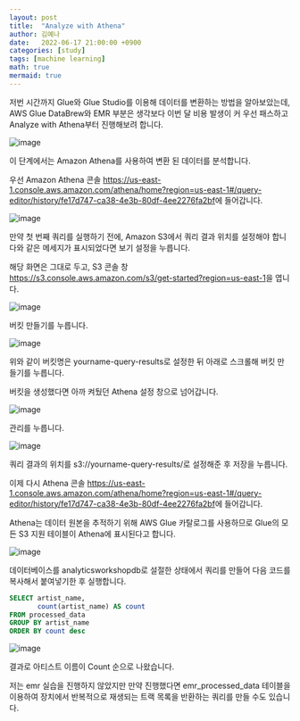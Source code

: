 ```yaml
---
layout: post
title:  "Analyze with Athena"
author: 김예나
date:   2022-06-17 21:00:00 +0900
categories: [study]
tags: [machine learning]
math: true
mermaid: true
---
```



저번 시간까지 Glue와 Glue Studio를 이용해 데이터를 변환하는 방법을 알아보았는데, AWS Glue DataBrew와 EMR 부분은 생각보다 이번 달 비용 발생이 커 우선 패스하고 Analyze with Athena부터 진행해보려 합니다.


![image](https://user-images.githubusercontent.com/80688900/174300437-8617b270-dc85-4cc5-9e0f-5ad73e6b9856.png)


이 단계에서는 Amazon Athena를 사용하여 변환 된 데이터를 분석합니다.


우선 Amazon Athena 콘솔 <https://us-east-1.console.aws.amazon.com/athena/home?region=us-east-1#/query-editor/history/fe17d747-ca38-4e3b-80df-4ee2276fa2bf>에 들어갑니다.


![image](https://user-images.githubusercontent.com/80688900/174302503-37664de5-b741-4de9-a26a-9eaf0bfe27d5.png)


만약 첫 번째 쿼리를 실행하기 전에, Amazon S3에서 쿼리 결과 위치를 설정해야 합니다와 같은 메세지가 표시되었다면 보기 설정을 누릅니다.


해당 화면은 그대로 두고, S3 콘솔 창 <https://s3.console.aws.amazon.com/s3/get-started?region=us-east-1>을 엽니다.


![image](https://user-images.githubusercontent.com/80688900/174303129-cfe068bf-d738-4ecc-9ec8-92d4083d60e4.png)


버킷 만들기를 누릅니다.


![image](https://user-images.githubusercontent.com/80688900/174303289-163f48f5-64e7-4ffe-a2dc-d3c637be231d.png)


위와 같이 버킷명은 yourname-query-results로 설정한 뒤 아래로 스크롤해 버킷 만들기를 누릅니다.


버킷을 생성했다면 아까 켜뒀던 Athena 설정 창으로 넘어갑니다.


![image](https://user-images.githubusercontent.com/80688900/174303488-e8c6193d-41e6-4326-8d39-8639a1d67eb0.png)


관리를 누릅니다.


![image](https://user-images.githubusercontent.com/80688900/174303604-357bcdcb-9322-4fec-83d9-a3020ed94fda.png)


쿼리 결과의 위치를 s3://yourname-query-results/로 설정해준 후 저장을 누릅니다.


이제 다시 Athena 콘솔 <https://us-east-1.console.aws.amazon.com/athena/home?region=us-east-1#/query-editor/history/fe17d747-ca38-4e3b-80df-4ee2276fa2bf>에 들어갑니다.


Athena는 데이터 원본을 추적하기 위해 AWS Glue 카탈로그를 사용하므로 Glue의 모든 S3 지원 테이블이 Athena에 표시된다고 합니다.


![image](https://user-images.githubusercontent.com/80688900/174304147-93281ea9-c6bf-4d67-8b02-54ec7cb31e8c.png)


데이터베이스를 analyticsworkshopdb로 설절한 상태에서 쿼리를 만들어 다음 코드를 복사해서 붙여넣기한 후 실행합니다.


```sql
SELECT artist_name,
       count(artist_name) AS count
FROM processed_data
GROUP BY artist_name
ORDER BY count desc
```


![image](https://user-images.githubusercontent.com/80688900/174304398-f3ead0d6-0720-49f6-813c-6ee2193f6ef2.png)


결과로 아티스트 이름이 Count 순으로 나왔습니다.


저는 emr 실습을 진행하지 않았지만 만약 진행했다면 emr_processed_data 테이블을 이용하여 장치에서 반복적으로 재생되는 트랙 목록을 반환하는 쿼리를 만들 수도 있습니다.